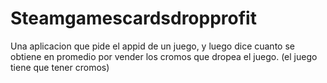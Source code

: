 # Steamgamescardsdropprofit
Una aplicacion que pide el appid de un juego, y luego dice cuanto se obtiene en promedio por vender los cromos que dropea el juego. (el juego tiene que tener cromos)
